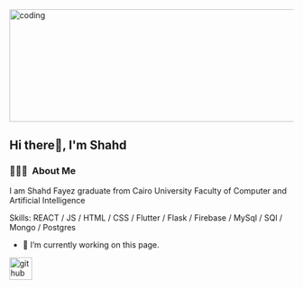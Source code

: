 
<img  alt ="coding" align="center" height="200" width="900" src="https://cdn.dribbble.com/users/1364029/screenshots/16093268/media/68e82a7fb4904614a9066d6b540c14b2.gif">
<h2> Hi there👋, I'm Shahd</h2>

<h3> 👨🏻‍💻 &nbsp;About Me </h3>

I am Shahd Fayez graduate from Cairo University Faculty of Computer and Artificial Intelligence

Skills: REACT / JS / HTML / CSS / Flutter / Flask / Firebase / MySql / SQl / Mongo / Postgres

- 🔭 I’m currently working on this page. 


[<img src='https://cdn.jsdelivr.net/npm/simple-icons@3.0.1/icons/github.svg' alt='github' height='40'>](https://github.com/Shahd77Fayez)  

